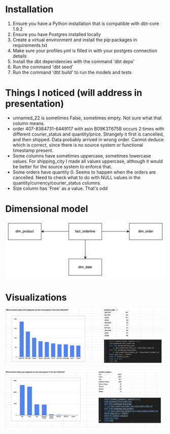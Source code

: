 # Installation
1.  Ensure you have a Python installation that is compatible with dbt-core 1.9.2
2.  Ensure you have Postgres installed locally
3.  Create a virtual environment and install the pip packages in requirements.txt
4.  Make sure your profiles.yml is filled in with your postgres connection details
5. Install the dbt dependencies with the command 'dbt deps'
6.  Run the command 'dbt seed'
7.  Run the command 'dbt build' to run the models and tests


# Things I noticed (will address in presentation)
- unnamed_22 is sometimes False, sometimes empty. Not sure what that column means.
- order 407-8364731-6449117 with asin B09K3T675B occurs 2 times with different courier_status and quantity/price. Strangely it first is cancelled, and then shipped. Data probably arrived in wrong order. Cannot deduce which is correct, since there is no source system or functional timestamp present.
- Some columns have sometimes uppercase, sometimes lowercase values. For shipping_city I made all values uppercase, although it would be better for the source system to enforce that.
- Some orders have quantity 0. Seems to happen when the orders are cancelled. Need to check what to do with NULL values in the quantity/currency/courier_status columns. 
- Size column has 'Free' as a value. That's odd


# Dimensional model
![alt text](dimensional_model.png)

# Visualizations
![alt text](viz1.png)

![alt text](viz2.png)
